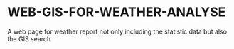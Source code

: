 # WEB-GIS-FOR-WEATHER-ANALYSE
A web page for weather report not only including the statistic data but also the GIS search
